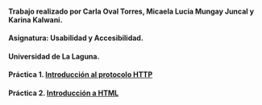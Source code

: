   #### Trabajo realizado por Carla Oval Torres, Micaela Lucia Mungay Juncal y Karina Kalwani.
  #### Asignatura: Usabilidad y Accesibilidad.
  #### Universidad de La Laguna.
  
  #### Práctica 1. [Introducción al protocolo HTTP](https://github.com/Carla4398/uya-practicas/blob/master/practica1.md)
  #### Práctica 2. [Introducción a HTML](https://github.com/Carla4398/uya-practicas/blob/master/practica%202)
  
